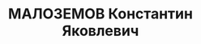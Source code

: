 ---
title: МАЛОЗЕМОВ Константин Яковлевич
description: мастер паровозного депо станция Барабинск Омской ж. д.
---